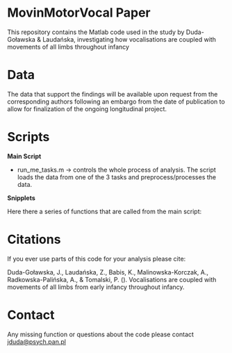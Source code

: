 # MovinMotorVocal Paper
This repository contains the Matlab code used in the study by Duda-Goławska & Laudańska, investigating how vocalisations are coupled with movements of all limbs throughout infancy

# Data
The data that support the findings will be available upon request from the corresponding authors following an embargo from the date of publication to allow for finalization of the ongoing longitudinal project. 

# Scripts

**Main Script**

- run_me_tasks.m -> controls the whole process of analysis. The script loads the data from one of the 3 tasks and preprocess/processes the data.

**Snipplets**

Here there a series of functions that are called from the main script:

# Citations

If you ever use parts of this code for your analysis please cite:

Duda-Goławska, J., Laudańska, Z., Babis, K., Malinowska-Korczak, A., Radkowska-Palińska, A., & Tomalski, P. (). Vocalisations are coupled with movements of all limbs from early infancy throughout infancy. 

# Contact
Any missing function  or questions about the code please contact jduda@psych.pan.pl

